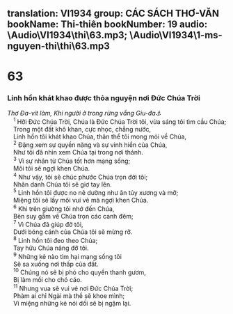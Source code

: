 translation: VI1934
group: CÁC SÁCH THƠ-VĂN
bookName: Thi-thiên 
bookNumber: 19
audio: \Audio\VI1934\thi\63.mp3; \Audio\VI1934\1-ms-nguyen-thi\thi\63.mp3
-------

<div class="title"><h1>63</h1><h3>Linh hồn khát khao được thỏa nguyện nơi Đức Chúa Trời</h3><i>Thơ Đa-vít làm, Khi người ở trong rừng vắng Giu-đa<a data-toggle="tooltip" data-placement="bottom" title="1Sa 23:14">⚓</a></i></div>
<span class="verse thi_63_1"> <sup>1</sup> Hỡi Đức Chúa Trời, Chúa là Đức Chúa Trời tôi, vừa sáng tôi tìm cầu Chúa; <br/> Trong một đất khô khan, cực nhọc, chẳng nước, <br/> Linh hồn tôi khát khao Chúa, thân thể tôi mong mỏi về Chúa, <br/></span>
<span class="verse thi_63_2"> <sup>2</sup> Đặng xem sự quyền năng và sự vinh hiển của Chúa, <br/> Như tôi đã nhìn xem Chúa tại trong nơi thánh. <br/></span>
<span class="verse thi_63_3"> <sup>3</sup> Vì sự nhân từ Chúa tốt hơn mạng sống; <br/> Môi tôi sẽ ngợi khen Chúa. <br/></span>
<span class="verse thi_63_4"> <sup>4</sup> Như vậy, tôi sẽ chúc phước Chúa trọn đời tôi; <br/> Nhân danh Chúa tôi sẽ giơ tay lên. <br/></span>
<span class="verse thi_63_5"> <sup>5</sup> Linh hồn tôi được no nê dường như ăn tủy xương và mỡ; <br/> Miệng tôi sẽ lấy môi vui vẻ mà ngợi khen Chúa. <br/></span>
<span class="verse thi_63_6"> <sup>6</sup> Khi trên giường tôi nhớ đến Chúa, <br/> Bèn suy gẫm về Chúa trọn các canh đêm; <br/></span>
<span class="verse thi_63_7"> <sup>7</sup> Vì Chúa đã giúp đỡ tôi, <br/> Dưới bóng cánh của Chúa tôi sẽ mừng rỡ. <br/></span>
<span class="verse thi_63_8"> <sup>8</sup> Linh hồn tôi đeo theo Chúa; <br/> Tay hữu Chúa nâng đỡ tôi. <br/></span>
<span class="verse thi_63_9"> <sup>9</sup> Những kẻ nào tìm hại mạng sống tôi <br/> Sẽ sa xuống nơi thấp của đất. <br/></span>
<span class="verse thi_63_10"> <sup>10</sup> Chúng nó sẽ bị phó cho quyền thanh gươm, <br/> Bị làm mồi cho chó cáo. <br/></span>
<span class="verse thi_63_11"> <sup>11</sup> Nhưng vua sẽ vui vẻ nơi Đức Chúa Trời; <br/> Phàm ai chỉ Ngài mà thề sẽ khoe mình; <br/> Vì miệng những kẻ nói dối sẽ bị ngậm lại. <br/></span>
